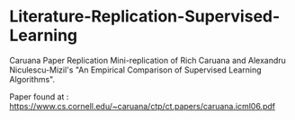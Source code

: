 # Literature-Replication-Supervised-Learning
Caruana Paper Replication
Mini-replication of Rich Caruana and Alexandru Niculescu-Mizil's "An Empirical Comparison of Supervised Learning Algorithms". 

Paper found at : https://www.cs.cornell.edu/~caruana/ctp/ct.papers/caruana.icml06.pdf
